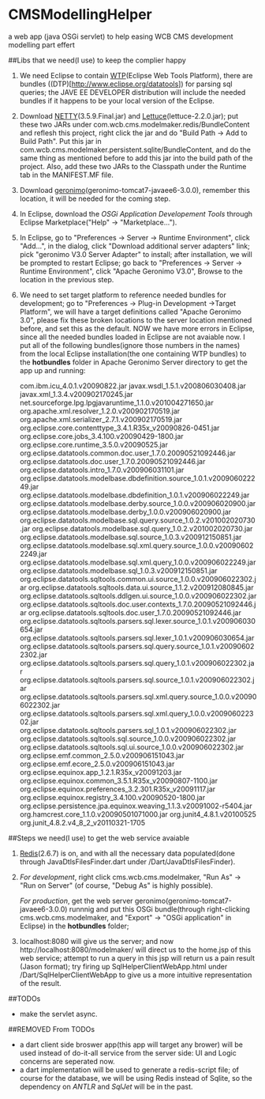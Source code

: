 CMSModellingHelper
==================

a web app (java OSGi servlet) to help easing WCB CMS development modelling part effert

##Libs that we need(I use) to keep the complier happy

1. We need Eclipse to contain [WTP](http://www.eclipse.org/webtools)(Eclipse Web Tools Platform), there are bundles ((DTP)[http://www.eclipse.org/datatools]) for parsing sql queries; the JAVE EE DEVELOPER distribution will include the needed bundles if it happens to be your local version of the Eclipse.

2. Download [NETTY](http://search.maven.org/#search%7Cgav%7C1%7Cg%3A%22io.netty%22%20AND%20a%3A%22netty%22)(3.5.9.Final.jar) and [Lettuce](http://search.maven.org/#search%7Cga%7C1%7Clettuce)(lettuce-2.2.0.jar); put these two JARs under com.wcb.cms.modelmaker.redis/BundleContent and reflesh this project, right click the jar and do "Build Path -> Add to Build Path". Put this jar in com.wcb.cms.modelmaker.persistent.sqlite/BundleContent, and do the same thing as mentioned before to add this jar into the build path of the project. Also, add these two JARs to the Classpath under the Runtime tab in the MANIFEST.MF file.

3. Download [geronimo](http://geronimo.apache.org)(geronimo-tomcat7-javaee6-3.0.0), remember this location, it will be needed for the coming step.

4. In Eclipse, download the *OSGi Application Developement Tools* through Eclipse Marketplace("Help" -> "Marketplace...").

4. In Eclipse, go to "Preferences -> Server -> Runtime Environment", click "Add...", in the dialog, click "Download additional server adapters" link; pick "geronimo V3.0 Server Adapter" to install; after installation, we will be prompted to restart Eclipse; go back to "Preferences -> Server -> Runtime Environment", click "Apache Geronimo V3.0", Browse to the location in the previous step.

5. We need to set target platform to reference needed bundles for development; go to "Preferences -> Plug-in Development ->Target Platform", we will have a target definitions called "Apache Geronimo 3.0", please fix these broken locations to the server location mentioned before, and set this as the default. NOW we have more errors in Eclipse, since all the needed bundles loaded in Eclipse are not avaiable now. I put all of the following bundles(ignore those numbers in the names) from the local Eclipse installation(the one containing WTP bundles) to the **hotbundles** folder in Apache Geronimo Server directory to get the app up and running:

	com.ibm.icu_4.0.1.v20090822.jar
	javax.wsdl_1.5.1.v200806030408.jar
	javax.xml_1.3.4.v200902170245.jar
	net.sourceforge.lpg.lpgjavaruntime_1.1.0.v201004271650.jar
	org.apache.xml.resolver_1.2.0.v200902170519.jar
	org.apache.xml.serializer_2.7.1.v200902170519.jar
	org.eclipse.core.contenttype_3.4.1.R35x_v20090826-0451.jar
	org.eclipse.core.jobs_3.4.100.v20090429-1800.jar
	org.eclipse.core.runtime_3.5.0.v20090525.jar
	org.eclipse.datatools.common.doc.user_1.7.0.20090521092446.jar
	org.eclipse.datatools.doc.user_1.7.0.20090521092446.jar
	org.eclipse.datatools.intro_1.7.0.v200906031101.jar
	org.eclipse.datatools.modelbase.dbdefinition.source_1.0.1.v200906022249.jar
	org.eclipse.datatools.modelbase.dbdefinition_1.0.1.v200906022249.jar
	org.eclipse.datatools.modelbase.derby.source_1.0.0.v200906020900.jar
	org.eclipse.datatools.modelbase.derby_1.0.0.v200906020900.jar
	org.eclipse.datatools.modelbase.sql.query.source_1.0.2.v201002020730.jar
	org.eclipse.datatools.modelbase.sql.query_1.0.2.v201002020730.jar
	org.eclipse.datatools.modelbase.sql.source_1.0.3.v200912150851.jar
	org.eclipse.datatools.modelbase.sql.xml.query.source_1.0.0.v200906022249.jar
	org.eclipse.datatools.modelbase.sql.xml.query_1.0.0.v200906022249.jar
	org.eclipse.datatools.modelbase.sql_1.0.3.v200912150851.jar
	org.eclipse.datatools.sqltools.common.ui.source_1.0.0.v200906022302.jar
	org.eclipse.datatools.sqltools.data.ui.source_1.1.2.v200912080845.jar
	org.eclipse.datatools.sqltools.ddlgen.ui.source_1.0.0.v200906022302.jar
	org.eclipse.datatools.sqltools.doc.user.contexts_1.7.0.20090521092446.jar
	org.eclipse.datatools.sqltools.doc.user_1.7.0.20090521092446.jar
	org.eclipse.datatools.sqltools.parsers.sql.lexer.source_1.0.1.v200906030654.jar
	org.eclipse.datatools.sqltools.parsers.sql.lexer_1.0.1.v200906030654.jar
	org.eclipse.datatools.sqltools.parsers.sql.query.source_1.0.1.v200906022302.jar
	org.eclipse.datatools.sqltools.parsers.sql.query_1.0.1.v200906022302.jar
	org.eclipse.datatools.sqltools.parsers.sql.source_1.0.1.v200906022302.jar
	org.eclipse.datatools.sqltools.parsers.sql.xml.query.source_1.0.0.v200906022302.jar
	org.eclipse.datatools.sqltools.parsers.sql.xml.query_1.0.0.v200906022302.jar
	org.eclipse.datatools.sqltools.parsers.sql_1.0.1.v200906022302.jar
	org.eclipse.datatools.sqltools.sql.source_1.0.0.v200906022302.jar
	org.eclipse.datatools.sqltools.sql.ui.source_1.0.0.v200906022302.jar
	org.eclipse.emf.common_2.5.0.v200906151043.jar
	org.eclipse.emf.ecore_2.5.0.v200906151043.jar
	org.eclipse.equinox.app_1.2.1.R35x_v20091203.jar
	org.eclipse.equinox.common_3.5.1.R35x_v20090807-1100.jar
	org.eclipse.equinox.preferences_3.2.301.R35x_v20091117.jar
	org.eclipse.equinox.registry_3.4.100.v20090520-1800.jar
	org.eclipse.persistence.jpa.equinox.weaving_1.1.3.v20091002-r5404.jar
	org.hamcrest.core_1.1.0.v20090501071000.jar
	org.junit4_4.8.1.v20100525
	org.junit_4.8.2.v4_8_2_v20110321-1705

##Steps we need(I use) to get the web service avaiable

1.	[Redis](http://redis.io/download)(2.6.7) is on, and with all the necessary data populated(done through JavaDtlsFilesFinder.dart under /Dart/JavaDtlsFilesFinder).

2.	*For development*, right click cms.wcb.cms.modelmaker, "Run As" -> "Run on Server" (of course, "Debug As" is highly possible). 

	*For production*, get the web server geronimo(geronimo-tomcat7-javaee6-3.0.0) runnnig and put this OSGi bundle(through right-clicking cms.wcb.cms.modelmaker, and "Export" -> "OSGi application" in Eclipse) in the **hotbundles** folder;

3. 	localhost:8080 will give us the server; and now http://localhost:8080/modelmaker/ will direct us to the home.jsp of this web service; attempt to run a query in this jsp will return us a pain result (Jason format); try firing up SqlHelperClientWebApp.html under /Dart/SqlHelperClientWebApp to give us a more intuitive representation of the result.

##TODOs
- make the servlet async.

##REMOVED From TODOs
- a dart client side broswer app(this app will target any brower) will be used instead of do-it-all service from the server side: UI and Logic concerns are seperated now.
- a dart implementation will be used to generate a redis-script file; of course for the database, we will be using Redis instead of Sqlite, so the dependency on *ANTLR* and *SqlJet* will be in the past.